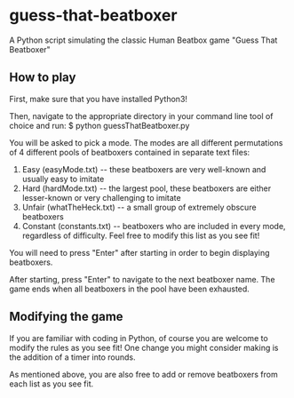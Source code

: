 # guess-that-beatboxer
A Python script simulating the classic Human Beatbox game "Guess That Beatboxer"

## How to play
First, make sure that you have installed Python3!

Then, navigate to the appropriate directory in your command line tool of choice and run:
$ python guessThatBeatboxer.py

You will be asked to pick a mode.  The modes are all different permutations of 4 different pools of beatboxers
contained in separate text files:

1. Easy   (easyMode.txt)    -- these beatboxers are very well-known and usually easy to imitate
1. Hard   (hardMode.txt)    -- the largest pool, these beatboxers are either lesser-known or very challenging to imitate
1. Unfair (whatTheHeck.txt) -- a small group of extremely obscure beatboxers
1. Constant (constants.txt) -- beatboxers who are included in every mode, regardless of difficulty.  Feel free to modify this list as you see fit!

You will need to press "Enter" after starting in order to begin displaying beatboxers.

After starting, press "Enter" to navigate to the next beatboxer name.  The game ends when all beatboxers in the pool have been exhausted.

## Modifying the game
If you are familiar with coding in Python, of course you are welcome to modify the rules as you see fit!  One change
you might consider making is the addition of a timer into rounds.

As mentioned above, you are also free to add or remove beatboxers from each list as you see fit.